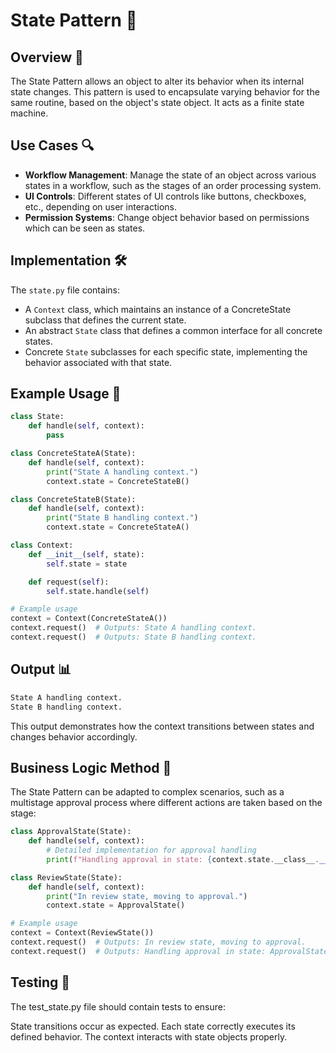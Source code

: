 # State Pattern 🔄

## Overview 📖
The State Pattern allows an object to alter its behavior when its internal state changes. This pattern is used to encapsulate varying behavior for the same routine, based on the object's state object. It acts as a finite state machine.

## Use Cases 🔍
- **Workflow Management**: Manage the state of an object across various states in a workflow, such as the stages of an order processing system.
- **UI Controls**: Different states of UI controls like buttons, checkboxes, etc., depending on user interactions.
- **Permission Systems**: Change object behavior based on permissions which can be seen as states.

## Implementation 🛠️
The `state.py` file contains:
- A `Context` class, which maintains an instance of a ConcreteState subclass that defines the current state.
- An abstract `State` class that defines a common interface for all concrete states.
- Concrete `State` subclasses for each specific state, implementing the behavior associated with that state.

## Example Usage 📝
```python
class State:
    def handle(self, context):
        pass

class ConcreteStateA(State):
    def handle(self, context):
        print("State A handling context.")
        context.state = ConcreteStateB()

class ConcreteStateB(State):
    def handle(self, context):
        print("State B handling context.")
        context.state = ConcreteStateA()

class Context:
    def __init__(self, state):
        self.state = state

    def request(self):
        self.state.handle(self)

# Example usage
context = Context(ConcreteStateA())
context.request()  # Outputs: State A handling context.
context.request()  # Outputs: State B handling context.
```
## Output 📊

```python
State A handling context.
State B handling context.
```
This output demonstrates how the context transitions between states and changes behavior accordingly.

## Business Logic Method 🧠

The State Pattern can be adapted to complex scenarios, such as a multistage approval process where different actions are taken based on the stage:

```python
class ApprovalState(State):
    def handle(self, context):
        # Detailed implementation for approval handling
        print(f"Handling approval in state: {context.state.__class__.__name__}")

class ReviewState(State):
    def handle(self, context):
        print("In review state, moving to approval.")
        context.state = ApprovalState()

# Example usage
context = Context(ReviewState())
context.request()  # Outputs: In review state, moving to approval.
context.request()  # Outputs: Handling approval in state: ApprovalState
```
## Testing 🧪

The test_state.py file should contain tests to ensure:

State transitions occur as expected.
Each state correctly executes its defined behavior.
The context interacts with state objects properly.